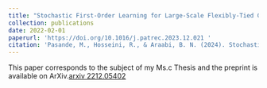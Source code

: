 ```yaml
---
title: "Stochastic First-Order Learning for Large-Scale Flexibly-Tied Gaussian Mixture Model"
collection: publications
date: 2022-02-01
paperurl: 'https://doi.org/10.1016/j.patrec.2023.12.021 '
citation: 'Pasande, M., Hosseini, R., & Araabi, B. N. (2024). Stochastic first-order learning for large-scale flexibly tied Gaussian mixture models. Pattern Recognition Letters, 178, 138-144.'
---
```

<!-- This paper is corresponding to the subject of my Ms.c Thesis and it's Under Preparation.
![Editing a markdown file for a talk](/images/glow_mine.gif) -->
This paper corresponds to the subject of my Ms.c Thesis and the preprint is available on ArXiv.[arxiv 2212.05402](http://arxiv.org/abs/2212.05402)

